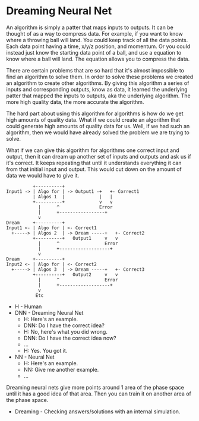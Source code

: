 # Dreaming Neural Net
An algorithm is simply a patter that maps inputs to outputs. It can be thought of as a way to compress data. For example, if you want to know where a throwing ball will land. You could keep track of all the data points. Each data point having a time, x/y/z position, and momentum. Or you could instead just know the starting data point of a ball, and use a equation to know where a ball will land. The equation allows you to compress the data.

There are certain problems that are so hard that it's almost impossible to find an algorithm to solve them. In order to solve these problems we created an algorithm to create other algorithms. By giving this algorithm a series of inputs and corresponding outputs, know as data, it learned the underlying patter that mapped the inputs to outputs, aka the underlying algorithm. The more high quality data, the more accurate the algorithm.

The hard part about using this algorithm for algorithms is how do we get high amounts of quality data. What if we could create an algorithm that could generate high amounts of quality data for us. Well, if we had such an algorithm, then we would have already solved the problem we are trying to solve.

What if we can give this algorithm for algorithms one correct input and output, then it can dream up another set of inputs and outputs and ask us if it's correct. It keeps repeating that until it understands everything it can from that initial input and output. This would cut down on the amount of data we would have to give it.

```
          +----------+
Input1 -> | Algo for | -> Output1 -+   +- Correct1
          | Algos 1  |             |   |
          +----------+             v   v
            |      ^               Error
            |      +-----------------+
            v
Dream     +----------+
Input1 <- | Algo for | <- Correct1
  +-----> | Algos 2  | -> Dream -----+   +- Correct2
          +----------+   Output1     v   v
            |      ^                 Error
            |      +-------------------+
            v
Dream     +----------+
Input2 <- | Algo for | <- Correct2
  +-----> | Algos 3  | -> Dream -----+   +- Correct3
          +----------+   Output2     v   v
            |      ^                 Error
            |      +-------------------+
            v
           Etc
```

- H - Human
- DNN - Dreaming Neural Net
	- H: Here's an example.
	- DNN: Do I have the correct idea?
	- H: No, here's what you did wrong.
	- DNN: Do I have the correct idea now?
	- ...
	- H: Yes. You got it.
- NN - Neural Net
	- H: Here's an example.
	- NN: Give me another example.
	- ...

Dreaming neural nets give more points around 1 area of the phase space until it has a good idea of that area. Then you can train it on another area of the phase space.

- Dreaming - Checking answers/solutions with an internal simulation.